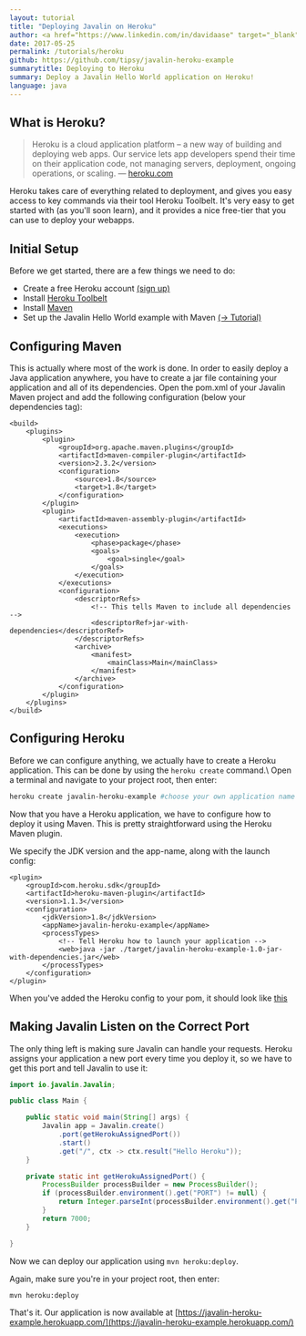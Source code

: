```yaml
---
layout: tutorial
title: "Deploying Javalin on Heroku"
author: <a href="https://www.linkedin.com/in/davidaase" target="_blank">David Åse</a>
date: 2017-05-25
permalink: /tutorials/heroku
github: https://github.com/tipsy/javalin-heroku-example
summarytitle: Deploying to Heroku
summary: Deploy a Javalin Hello World application on Heroku!
language: java
---
```


## What is Heroku?
<blockquote>
    <p>
        Heroku is a cloud application platform – a new way of building and deploying web apps.
        Our service lets app developers spend their time on their application code,
        not managing servers, deployment, ongoing operations, or scaling.
        &mdash; <a href="https://www.heroku.com/about">heroku.com</a>
    </p>
</blockquote>

Heroku takes care of everything related to deployment, and gives
you easy access to key commands via their tool Heroku Toolbelt.
It's very easy to get started with (as you'll soon learn), and it
provides a nice free-tier that you can use to deploy your webapps.

## Initial Setup
Before we get started, there are a few things we need to do:

* Create a free Heroku account [(sign up)](https://signup.heroku.com/dc)
* Install [Heroku Toolbelt](https://toolbelt.heroku.com/)
* Install [Maven](https://maven.apache.org/guides/getting-started/maven-in-five-minutes.html)
* Set up the Javalin Hello World example with Maven [(→ Tutorial)](/tutorials/maven-setup)

## Configuring Maven
This is actually where most of the work is done. In order to easily
deploy a Java application anywhere, you have to create a jar file
containing your application and all of its dependencies.
Open the pom.xml of your Javalin Maven project and add the
following configuration (below your dependencies tag):

~~~markup
<build>
    <plugins>
        <plugin>
            <groupId>org.apache.maven.plugins</groupId>
            <artifactId>maven-compiler-plugin</artifactId>
            <version>2.3.2</version>
            <configuration>
                <source>1.8</source>
                <target>1.8</target>
            </configuration>
        </plugin>
        <plugin>
            <artifactId>maven-assembly-plugin</artifactId>
            <executions>
                <execution>
                    <phase>package</phase>
                    <goals>
                        <goal>single</goal>
                    </goals>
                </execution>
            </executions>
            <configuration>
                <descriptorRefs>
                    <!-- This tells Maven to include all dependencies -->
                    <descriptorRef>jar-with-dependencies</descriptorRef>
                </descriptorRefs>
                <archive>
                    <manifest>
                        <mainClass>Main</mainClass>
                    </manifest>
                </archive>
            </configuration>
        </plugin>
    </plugins>
</build>
~~~

## Configuring Heroku
Before we can configure anything, we actually have to create a
Heroku application. This can be done by using the `heroku create` command.\\
Open a terminal and navigate to your project root, then enter:

~~~bash
heroku create javalin-heroku-example #choose your own application name 
~~~

Now that you have a Heroku application, we have to configure how to
deploy it using Maven. This is pretty straightforward using the Heroku Maven plugin.

We specify the JDK version and the app-name, along with the launch config:
~~~markup
<plugin>
    <groupId>com.heroku.sdk</groupId>
    <artifactId>heroku-maven-plugin</artifactId>
    <version>1.1.3</version>
    <configuration>
        <jdkVersion>1.8</jdkVersion>
        <appName>javalin-heroku-example</appName>
        <processTypes>
            <!-- Tell Heroku how to launch your application -->
            <web>java -jar ./target/javalin-heroku-example-1.0-jar-with-dependencies.jar</web>
        </processTypes>
    </configuration>
</plugin>
~~~
When you've added the Heroku config to your pom,
it should look like [this](https://github.com/tipsy/javalin-heroku-example/blob/master/pom.xml)

## Making Javalin Listen on the Correct Port
The only thing left is making sure Javalin can handle your requests.
Heroku assigns your application a new port every time you deploy it,
so we have to get this port and tell Javalin to use it:

~~~java
import io.javalin.Javalin;

public class Main {

    public static void main(String[] args) {
        Javalin app = Javalin.create()
            .port(getHerokuAssignedPort())
            .start()
            .get("/", ctx -> ctx.result("Hello Heroku"));
    }

    private static int getHerokuAssignedPort() {
        ProcessBuilder processBuilder = new ProcessBuilder();
        if (processBuilder.environment().get("PORT") != null) {
            return Integer.parseInt(processBuilder.environment().get("PORT"));
        }
        return 7000;
    }

}
~~~

Now we can deploy our application using `mvn heroku:deploy`.

Again, make sure you're in your project root, then enter:
~~~bash
mvn heroku:deploy
~~~

That's it. Our application is now available at [https://javalin-heroku-example.herokuapp.com/](https://javalin-heroku-example.herokuapp.com/)
